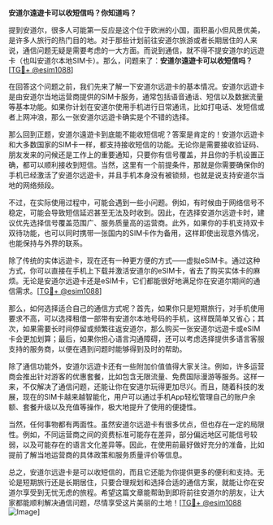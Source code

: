 **安道尔遠遊卡可以收短信吗？你知道吗？**

提到安道尔，很多人可能第一反应是这个位于欧洲的小国，面积虽小但风景优美，是许多人旅行的热门目的地。对于那些计划前往安道尔旅游或者长期居住的人来说，通信问题无疑是需要考虑的一大方面。而说到通信，就不得不提安道尔的远遊卡（也叫安道尔本地SIM卡）。那么，问题来了：**安道尔遠遊卡可以收短信吗？** [[TG💪+ @esim1088](https://t.me/s/esim1088)]

在回答这个问题之前，我们先来了解一下安道尔远遊卡的基本情况。安道尔远遊卡是由安道尔当地运营商提供的SIM卡服务，通常包括语音通话、短信以及数据流量等基本功能。如果你计划在安道尔使用手机进行日常通讯，比如打电话、发短信或者上网冲浪，那么一张安道尔远遊卡确实是个不错的选择。

那么回到正题，安道尔遠遊卡到底能不能收短信呢？答案是肯定的！安道尔远遊卡和大多数国家的SIM卡一样，都支持接收短信的功能。无论你是需要接收验证码、朋友发来的问候还是工作上的重要通知，只要你有信号覆盖，并且你的手机设置正确，都可以顺利接收到短信。当然，这里有一个前提条件，那就是你需要确保你的手机已经激活了安道尔远遊卡，并且手机本身没有被锁频，也就是说支持安道尔当地的网络频段。

不过，在实际使用过程中，可能会遇到一些小问题。例如，有时候由于网络信号不稳定，可能会导致短信延迟甚至无法及时收到。因此，在选择安道尔远遊卡时，建议优先选择信号覆盖范围广、服务质量高的运营商。此外，如果你的手机支持双卡双待功能，也可以同时携带一张国内的SIM卡作为备用，这样即使出现意外情况，也能保持与外界的联系。

除了传统的实体远遊卡，现在还有一种更方便的方式——虚拟eSIM卡。通过这种方式，你可以直接在手机上下载并激活安道尔的eSIM卡，省去了购买实体卡的麻烦。无论是安道尔远遊卡还是eSIM卡，它们都能很好地满足你在安道尔期间的通信需求。[[TG💪+ @esim1088](https://t.me/s/esim1088)]

那么，如何选择适合自己的通信方式呢？首先，如果你只是短期旅行，对手机使用要求不高，可以选择租借一部带有安道尔本地号码的手机，这样既简单又省心；其次，如果需要长时间停留或频繁往返安道尔，那么购买一张安道尔远遊卡或eSIM卡会更加划算；最后，如果你担心语言沟通障碍，还可以考虑选择提供多语言客服支持的服务商，以便在遇到问题时能够得到及时的帮助。

除了通信功能外，安道尔远遊卡还有一些附加价值值得大家关注。例如，许多运营商会推出针对游客的优惠套餐，比如包含无限流量、免费国际漫游等服务。这样一来，不仅解决了通信问题，还能让你在安道尔玩得更加尽兴。而且，随着科技的发展，现在的SIM卡越来越智能化，用户可以通过手机App轻松管理自己的账户余额、套餐升级以及充值等操作，极大地提升了使用的便捷性。

当然，任何事物都有两面性。虽然安道尔远遊卡有很多优点，但也存在一定的局限性。例如，不同运营商之间的资费标准可能存在差异，部分偏远地区可能信号较弱，以及可能存在的语言文化差异等。因此，在使用前最好做好充分的准备，比如提前了解当地运营商的具体政策和服务质量评价等信息。

总之，安道尔远遊卡是可以收短信的，而且它还能为你提供更多的便利和支持。无论是短期旅行还是长期居住，只要合理规划和选择合适的通信方案，就能让你在安道尔享受到无忧无虑的旅程。希望这篇文章能帮助到即将前往安道尔的朋友，让大家都能顺利解决通信问题，尽情享受这片美丽的土地！[[TG💪+ @esim1088](https://t.me/s/esim1088) ![Image](https://i.postimg.cc/4NQfJmqS/Snipaste-2025-05-13-00-14-12.png)]